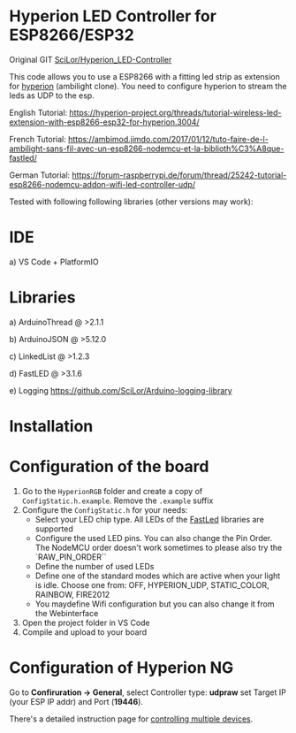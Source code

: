 # Hyperion LED Controller for ESP8266/ESP32

Original GIT [SciLor/Hyperion_LED-Controller](https://github.com/SciLor/Hyperion_LED-Controller)

This code allows you to use a ESP8266 with a fitting led strip as extension for [hyperion](https://github.com/hyperion-project) (ambilight clone).
You need to configure hyperion to stream the leds as UDP to the esp.

English Tutorial: https://hyperion-project.org/threads/tutorial-wireless-led-extension-with-esp8266-esp32-for-hyperion.3004/

French Tutorial: https://ambimod.jimdo.com/2017/01/12/tuto-faire-de-l-ambilight-sans-fil-avec-un-esp8266-nodemcu-et-la-biblioth%C3%A8que-fastled/

German Tutorial: https://forum-raspberrypi.de/forum/thread/25242-tutorial-esp8266-nodemcu-addon-wifi-led-controller-udp/

Tested with following following libraries (other versions may work):
# IDE
a) VS Code + PlatformIO

# Libraries
a) ArduinoThread @ >2.1.1

b) ArduinoJSON @ >5.12.0

c) LinkedList @ >1.2.3

d) FastLED @ >3.1.6

e) Logging https://github.com/SciLor/Arduino-logging-library 


# Installation

# Configuration of the board
1. Go to the `HyperionRGB` folder and create a copy of `ConfigStatic.h.example`. Remove the `.example` suffix
2. Configure the `ConfigStatic.h` for your needs:
   - Select your LED chip type. All LEDs of the [FastLed](https://github.com/FastLED/FastLED) libraries are supported
   - Configure the used LED pins. You can also change the Pin Order. The NodeMCU order doesn't work sometimes to please also try the `RAW_PIN_ORDER``
   - Define the number of used LEDs
   - Define one of the standard modes which are active when your light is idle. Choose one from: OFF, HYPERION_UDP, STATIC_COLOR, RAINBOW, FIRE2012
   - You maydefine Wifi configuration but you can also change it from the Webinterface
3. Open the project folder in VS Code
4. Compile and upload to your board

# Configuration of Hyperion NG


Go to **Confiruration -> General**, select Controller type: **udpraw** set Target IP (your ESP IP addr) and Port (**19446**).


There's a detailed instruction page for [controlling multiple devices](https://hyperion-project.org/wiki/Controlling-Multiple-Devices).

